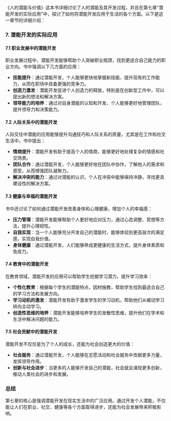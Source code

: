 《人的潜能与价值》这本书详细讨论了人的潜能及其开发过程，并且在第七章“潜能开发的实际应用”中，探讨了如何将潜能开发应用于生活的各个方面。以下是这一章节的详细介绍：

### 7. **潜能开发的实际应用**

#### 7.1 职业发展中的潜能开发
职业发展过程中，潜能开发能够帮助个人突破职业瓶颈，找到更适合自己能力的职业方向。书中强调以下几方面的应用：
- **技能提升**：通过潜能开发，个人能够更快地掌握新技能、提升现有的工作能力，从而在职场中具备更强的竞争力。
- **创造力激发**：潜能开发促进个人创造力的释放，特别是在创新型工作中，可以提出新的想法和解决方案。
- **领导能力的培养**：通过对自身潜能的认知和开发，个人能够更好地管理团队，提升领导力和决策能力。

#### 7.2 人际关系中的潜能开发
人际交往中潜能的应用能够提升沟通技巧和人际关系的质量，尤其是在工作和社交生活中。书中提出：
- **情商提升**：潜能开发有助于提高个人的情商，能够更好地处理复杂的情感和社交场景。
- **团队合作**：通过潜能开发，个人能够更好地在团队中协作，了解他人的需求和感受，从而增强团队凝聚力。
- **解决冲突的能力**：通过对潜能的认识，个人在冲突中能够保持冷静，寻找更具建设性的解决方案。

#### 7.3 健康与幸福的潜能开发
书中还讨论了如何通过潜能开发改善身体和心理健康，增加个人的幸福感：
- **压力管理**：潜能开发能够帮助个人更好地应对压力，通过心态调整、冥想等方法，提升心理韧性。
- **自我实现**：当一个人能够充分开发自己的潜能时，能够体验到更高层次的满足感，实现自我价值。
- **身体健康**：通过潜能开发，人们能够养成更健康的生活方式，提升身体素质和免疫力。

#### 7.4 教育中的潜能开发
在教育领域，潜能开发的应用可以帮助学生挖掘学习潜力，提升学习效率：
- **个性化教育**：根据每个学生的潜能特点，因材施教，帮助学生找到最适合自己的学习方法和发展方向。
- **学习动机的激发**：潜能开发有助于激发学生的学习动机，帮助他们从被动学习转向主动学习。
- **创造性思维的培养**：潜能开发能够培养学生的发散性思维，提升他们在学术和生活中解决问题的能力。

#### 7.5 社会贡献中的潜能开发
潜能开发不仅仅是为了个人的成长，还能为社会创造更大的价值：
- **社会服务**：通过潜能开发，个人能够在志愿活动和社会服务中贡献更多力量，发挥领导作用。
- **创新与社会进步**：当更多的人能够开发自己的潜能，社会就会涌现更多创新，推动人类社会的进步和发展。

### 总结
第七章的核心是强调潜能开发在现实生活中的广泛应用。通过开发个人潜能，不仅能让人们在职业、社交、健康等各个方面取得进步，还能为社会发展带来积极影响。